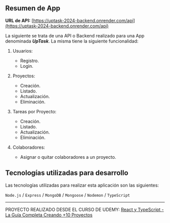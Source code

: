 ## Resumen de App

**URL de API:** [https://uptask-2024-backend.onrender.com/api](https://uptask-2024-backend.onrender.com/api)

La siguiente se trata de una API o Backend realizado para una App denominada _**UpTask**_. La misma tiene la siguiente funcionalidad:

1. Usuarios:

   - Registro.
   - Login.

2. Proyectos:

   - Creación.
   - Listado.
   - Actualización.
   - Eliminación.

3. Tareas por Proyecto:

   - Creación.
   - Listado.
   - Actualización.
   - Eliminación.

4. Colaboradores:

   - Asignar o quitar colaboradores a un proyecto.

## Tecnologías utilizadas para desarrollo

Las tecnologías utilizadas para realizar esta aplicación son las siguientes:

`Node.js` / `Express` / `MongoDB` / `Mongoose` / `Nodemon` / `TypeScript`

---

PROYECTO REALIZADO DESDE EL CURSO DE UDEMY: [React y TypeScript - La Guía Completa Creando +10 Proyectos](https://www.udemy.com/course/react-de-principiante-a-experto-creando-mas-de-10-aplicaciones/)
